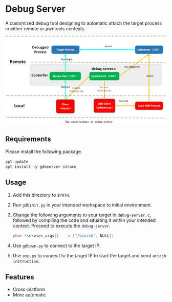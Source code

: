 
# Debug Server

A customized debug tool designing to automatic attach the target process in either remote or pwntools contexts.

![Architecture](architecture.png)

## Requirements

Please install the following package.

```shell
apt update
apt install -y gdbserver strace
```

## Usage

1. Add this directory to `$PATH`.
2. Run `gdbinit.py` in your intended workspace to initial environment.
3. Change the following arguments to your target in `debug-server.c`, followed by compiling the code and situating it within your intended context. Proceed to execute the `debug-server`.

    ```c
    char *service_args[]    = {"/bin/sh", NULL};
    ```

4. Use `gdbpwn.py` to connect to the target IP.
5. Use `exp.py` to connect to the target IP to start the target and send `attach instruction`.

## Features

* Cross-platform
* More automatic
